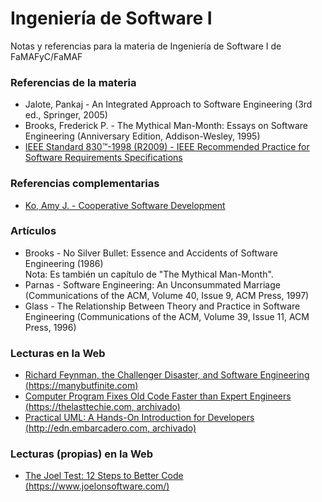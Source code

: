 # Ingeniería de Software I
Notas y referencias para la materia de Ingeniería de Software I de FaMAFyC/FaMAF

### Referencias de la materia

* Jalote, Pankaj - An Integrated Approach to Software Engineering (3rd ed., Springer, 2005)  
* Brooks, Frederick P. - The Mythical Man-Month: Essays on Software Engineering (Anniversary Edition, Addison-Wesley, 1995)  
* [IEEE Standard 830:tm:-1998 (R2009) - IEEE Recommended Practice for Software Requirements Specifications](https://web.archive.org/web/20200331150414/https://cse.msu.edu/~cse870/IEEEXplore-SRS-template.pdf)  

### Referencias complementarias

* [Ko, Amy J. - Cooperative Software Development](https://faculty.washington.edu/ajko/books/cooperative-software-development/#/)  

### Artículos

* Brooks - No Silver Bullet: Essence and Accidents of Software Engineering (1986)  
Nota: Es también un capítulo de "The Mythical Man-Month".
* Parnas - Software Engineering: An Unconsummated Marriage (Communications of the ACM, Volume 40, Issue 9, ACM Press, 1997)  
* Glass - The Relationship Between Theory and Practice in Software Engineering (Communications of the ACM, Volume 39, Issue 11, ACM Press, 1996)  

### Lecturas en la Web  

* [Richard Feynman, the Challenger Disaster, and Software Engineering (https://manybutfinite.com)](https://manybutfinite.com/post/richard-feynman-challenger-disaster-software-engineering/)  
* [Computer Program Fixes Old Code Faster than Expert Engineers (https://thelasttechie.com, archivado)](https://web.archive.org/web/20161105164220/https://thelasttechie.com/2016/09/15/computer-program-fixes-old-code-faster-than-expert-engineers/)  
* [Practical UML: A Hands-On Introduction for Developers (http://edn.embarcadero.com, archivado)](https://archive.is/evoLk)  

### Lecturas (propias) en la Web  

* [The Joel Test: 12 Steps to Better Code (https://www.joelonsoftware.com/)](https://www.joelonsoftware.com/2000/08/09/the-joel-test-12-steps-to-better-code/)  
